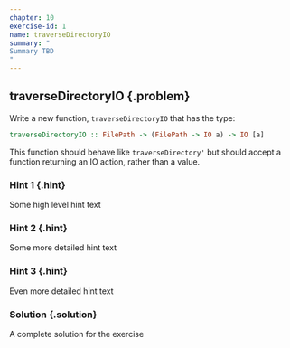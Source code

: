 ```yaml
---
chapter: 10
exercise-id: 1
name: traverseDirectoryIO
summary: "
Summary TBD
"
---
```


## traverseDirectoryIO {.problem}

Write a new function, `traverseDirectoryIO` that has the type:

```haskell
traverseDirectoryIO :: FilePath -> (FilePath -> IO a) -> IO [a]
```

This function should behave like `traverseDirectory'` but should accept a
function returning an IO action, rather than a value.

### Hint 1 {.hint}

Some high level hint text

### Hint 2 {.hint}

Some more detailed hint text

### Hint 3 {.hint}

Even more detailed hint text

### Solution {.solution}

A complete solution for the exercise
